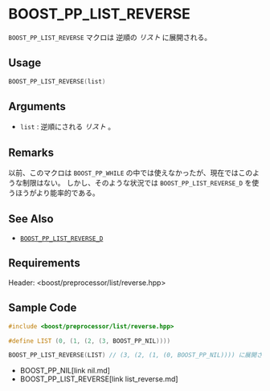 # BOOST_PP_LIST_REVERSE

`BOOST_PP_LIST_REVERSE` マクロは 逆順の *リスト* に展開される。

## Usage

```cpp
BOOST_PP_LIST_REVERSE(list)
```

## Arguments

- `list` :
	逆順にされる *リスト* 。

## Remarks

以前、このマクロは `BOOST_PP_WHILE` の中では使えなかったが、現在ではこのような制限はない。
しかし、そのような状況では `BOOST_PP_LIST_REVERSE_D` を使うほうがより能率的である。

## See Also

- [`BOOST_PP_LIST_REVERSE_D`](list_reverse_d.md)

## Requirements

Header: &lt;boost/preprocessor/list/reverse.hpp&gt;

## Sample Code

```cpp
#include <boost/preprocessor/list/reverse.hpp>

#define LIST (0, (1, (2, (3, BOOST_PP_NIL))))

BOOST_PP_LIST_REVERSE(LIST) // (3, (2, (1, (0, BOOST_PP_NIL)))) に展開される
```
* BOOST_PP_NIL[link nil.md]
* BOOST_PP_LIST_REVERSE[link list_reverse.md]

